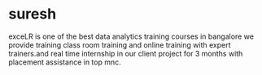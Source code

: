# suresh
exceLR is one of the best data analytics training courses in bangalore we provide training class room training and online training with expert trainers.and real time internship in our client project for 3 months with placement assistance in top mnc. 
